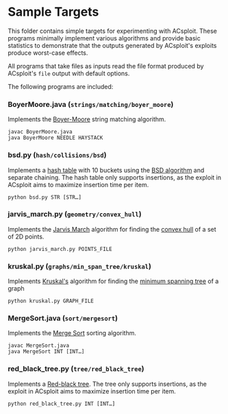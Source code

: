 # Sample Targets

This folder contains simple targets for experimenting with ACsploit. These programs minimally implement various algorithms and provide basic statistics to demonstrate that the outputs generated by ACsploit's exploits produce worst-case effects.

All programs that take files as inputs read the file format produced by ACsploit's `file` output with default options.

The following programs are included:

### BoyerMoore.java (`strings/matching/boyer_moore`)
Implements the [Boyer-Moore](https://en.wikipedia.org/wiki/Boyer–Moore_string-search_algorithm) string matching algorithm.

```
javac BoyerMoore.java
java BoyerMoore NEEDLE HAYSTACK
```

### bsd.py (`hash/collisions/bsd`)
Implements a [hash table](https://en.wikipedia.org/wiki/Hash_table) with 10 buckets using the [BSD algorithm](https://en.wikipedia.org/wiki/BSD_checksum) and separate chaining. The hash table only supports insertions, as the exploit in ACsploit aims to maximize insertion time per item.

```
python bsd.py STR [STR…]
```

### jarvis_march.py (`geometry/convex_hull`)
Implements the [Jarvis March](https://en.wikipedia.org/wiki/Gift_wrapping_algorithm) algorithm for finding the [convex hull](https://en.wikipedia.org/wiki/Convex_hull) of a set of 2D points.

```
python jarvis_march.py POINTS_FILE
```

### kruskal.py (`graphs/min_span_tree/kruskal`)
Implements [Kruskal's](https://en.wikipedia.org/wiki/Kruskal%27s_algorithm) algorithm for finding the [minimum spanning tree](https://en.wikipedia.org/wiki/Minimum_spanning_tree) of a graph

```
python kruskal.py GRAPH_FILE
```


### MergeSort.java (`sort/mergesort`)
Implements the [Merge Sort](https://en.wikipedia.org/wiki/Merge_sort) sorting algorithm.

```
javac MergeSort.java
java MergeSort INT [INT…]
```

### red_black_tree.py (`tree/red_black_tree`)
Implements a [Red-black tree](https://en.wikipedia.org/wiki/Red–black_tree). The tree only supports insertions, as the exploit in ACsploit aims to maximize insertion time per item.

```
python red_black_tree.py INT [INT…]
```
